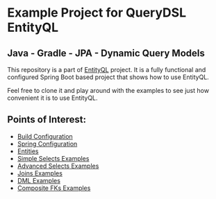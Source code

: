 # Example Project for QueryDSL EntityQL

## Java - Gradle - JPA - Dynamic Query Models

This repository is a part of [EntityQL](https://github.com/eXsio/querydsl-entityql) project.
It is a fully functional and configured Spring Boot based project that shows how to use EntityQL.

Feel free to clone it and play around with the examples to see just how convenient it is to use EntityQL. 

## Points of Interest:

- [Build Configuration](https://github.com/eXsio/querydsl-entityql-examples/blob/master/java-gradle-jpa-dynamic/build.gradle)
- [Spring Configuration](https://github.com/eXsio/querydsl-entityql-examples/blob/master/java-gradle-jpa-dynamic/src/main/java/pl/exsio/querydsl/entityql/examples/configuration/EntityQlConfiguration.java)
- [Entities](https://github.com/eXsio/querydsl-entityql-examples/tree/master/java-gradle-jpa-dynamic/src/main/java/pl/exsio/querydsl/entityql/examples/jpa/entity)
- [Simple Selects Examples](https://github.com/eXsio/querydsl-entityql-examples/blob/master/java-gradle-jpa-dynamic/src/main/java/pl/exsio/querydsl/entityql/examples/jpa/example/dynamic/QJPASimpleSelectDynamicExample.java)
- [Advanced Selects Examples](https://github.com/eXsio/querydsl-entityql-examples/blob/master/java-gradle-jpa-dynamic/src/main/java/pl/exsio/querydsl/entityql/examples/jpa/example/dynamic/QJPAAdvSelectDynamicExample.java)
- [Joins Examples](https://github.com/eXsio/querydsl-entityql-examples/blob/master/java-gradle-jpa-dynamic/src/main/java/pl/exsio/querydsl/entityql/examples/jpa/example/dynamic/QJPAJoinDynamicExample.java)
- [DML Examples](https://github.com/eXsio/querydsl-entityql-examples/blob/master/java-gradle-jpa-dynamic/src/main/java/pl/exsio/querydsl/entityql/examples/jpa/example/dynamic/QJPADmlDynamicExample.java)
- [Composite FKs Examples](https://github.com/eXsio/querydsl-entityql-examples/blob/master/java-gradle-jpa-dynamic/src/main/java/pl/exsio/querydsl/entityql/examples/jpa/example/dynamic/QJPACompositeFkDynamicExample.java)